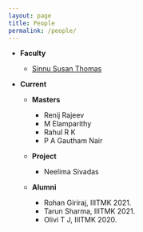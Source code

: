 ```yaml
---
layout: page
title: People
permalink: /people/
---
```

* **Faculty**
  <br/>
  * [Sinnu Susan Thomas](https://sinnuthomas.github.io/bio/)

* **Current**
  <br/>
  * **Masters**
    <br/>
    * Renij Rajeev 
    * M Elamparithy
    * Rahul R K
    * P A Gautham Nair
  * **Project**
    <br/>
    * Neelima Sivadas
  
  * **Alumni**
    <br/>  
    * Rohan Giriraj, IIITMK 2021.
    * Tarun Sharma, IIITMK 2021.
    * Olivi T J, IIITMK 2020. 
